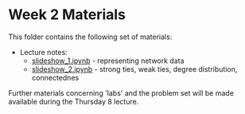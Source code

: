 # Week 2 Materials

This folder contains the following set of materials:

+ Lecture notes:
  - [slideshow_1.ipynb](slideshow_1.ipynb) - representing network data
  - [slideshow_2.ipynb](slideshow_2.ipynb) - strong ties, weak ties, degree distribution, connectednes

Further materials concerning 'labs' and the problem set will be made available
during the Thursday 8 lecture.
